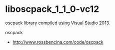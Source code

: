 liboscpack_1_1_0-vc12
====
oscpack library compiled using Visual Studio 2013.

oscpack
* http://www.rossbencina.com/code/oscpack
